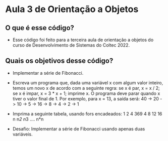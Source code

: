# Aula 3 de Orientação a Objetos
## O que é esse código?
- Esse código foi feito para a terceira aula de orientação a objetos do curso de Desenvolvimento de Sistemas do Coltec 2022.

## Quais os objetivos desse código?
- Implementar a série de Fibonacci.

- Escreva um programa que, dada uma variável x com algum valor inteiro, temos um novo x de acordo com a seguinte regra: se x é par, x = x / 2; se x é impar, x = 3 * x + 1; imprime x. O programa deve parar quando x tiver o valor final de 1. Por exemplo, para x = 13, a saída será: 40 -> 20 -> 10 -> 5 -> 16 -> 8 -> 4 -> 2 -> 1

- Imprima a seguinte tabela, usando fors encadeados:
1
2 4
369
4 8 12 16
n n*2 n*3 .... n*n

- Desafio: Implementar a série de Fibonacci usando apenas duas variáveis.
